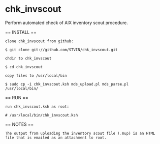 chk_invscout
============

Perform automated check of AIX inventory scout procedure.


== INSTALL ==

	clone chk_invscout from github:

	$ git clone git://github.com/STVIN/chk_invscout.git

	chdir to chk_invscout

	$ cd chk_invscout

	copy files to /usr/local/bin

	$ sudo cp -i chk_invscout.ksh mds_upload.pl mds_parse.pl /usr/local/bin/


== RUN ==

	run chk_invscout.ksh as root:

	# /usr/local/bin/chk_invscout.ksh


== NOTES ==

	The output from uploading the inventory scout file (.mup) is an HTML file that is emailed as an attachment to root.


